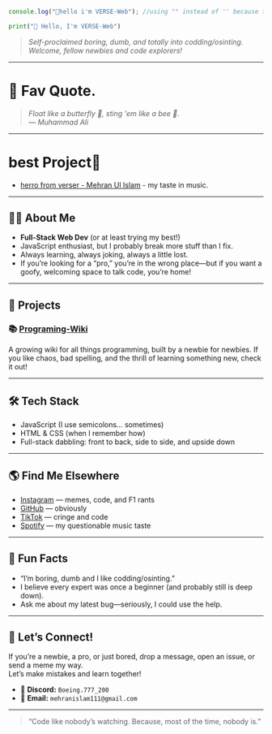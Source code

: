 ```js
console.log("👋hello i'm VERSE-Web"); //using "" instead of '' because the ' in I'm would interfear.
```
```py
print("👋 Hello, I'm VERSE-Web")
```

> *Self-proclaimed boring, dumb, and totally into codding/osinting. Welcome, fellow newbies and code explorers!*

---

#  💭 Fav Quote.

> *Float like a butterfly 🦋, sting 'em like a bee 🐝.*  
> — *Muhammad Ali*

---
# best Project📝

- [herro from verser - Mehran Ul Islam](https://open.spotify.com/playlist/7oEYg34WT0Tib6drNLo2Md) - my taste in music.

---
## 🧑‍💻 About Me

- **Full-Stack Web Dev** (or at least trying my best!)
- JavaScript enthusiast, but I probably break more stuff than I fix.
- Always learning, always joking, always a little lost.
- If you’re looking for a “pro,” you’re in the wrong place—but if you want a goofy, welcoming space to talk code, you’re home!

---

## 🚀 Projects

### 📚 [Programing-Wiki](https://github.com/VERSE-Web/Programing-Wiki)
A growing wiki for all things programming, built by a newbie for newbies. If you like chaos, bad spelling, and the thrill of learning something new, check it out!

---

## 🛠️ Tech Stack

- JavaScript (I use semicolons… sometimes)
- HTML & CSS (when I remember how)
- Full-stack dabbling: front to back, side to side, and upside down

---

## 🌎 Find Me Elsewhere

- [Instagram](https://www.instagram.com/casualf1_fan/) — memes, code, and F1 rants
- [GitHub](https://github.com/VERSE-Web/) — obviously
- [TikTok](https://www.tiktok.com/@user798471769112) — cringe and code
- [Spotify](https://open.spotify.com/user/31anjyuxi4npl4rbc4ha3xjkl4ze?si=4b81b45f0d18481b) — my questionable music taste

---

## 🤡 Fun Facts

- “I’m boring, dumb and I like codding/osinting.”
- I believe every expert was once a beginner (and probably still is deep down).
- Ask me about my latest bug—seriously, I could use the help.

---

## 🦑 Let’s Connect!

If you’re a newbie, a pro, or just bored, drop a message, open an issue, or send a meme my way.  
Let’s make mistakes and learn together!

- 💬 **Discord:** `Boeing.777_200`
- 📧 **Email:** `mehranislam111@gmail.com`

---

> “Code like nobody’s watching. Because, most of the time, nobody is.”
